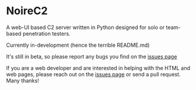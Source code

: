 # **NoireC2**

A web-UI based C2 server written in Python designed for solo or team-based penetration testers.

Currently in-development (hence the terrible README.md)

It's still in beta, so please report any bugs you find on the [issues page](https://github.com/Jcp22034/NoireC2/issues)

If you are a web developer and are interested in helping with the HTML and web pages, please reach out on the [issues page](https://github.com/Jcp22034/NoireC2/issues) or send a pull request. Many thanks!
